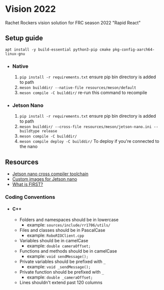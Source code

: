 # Vision 2022
Rachet Rockers vision solution for FRC season 2022 "Rapid React"

## Setup guide
`apt install -y build-essential python3-pip cmake pkg-config-aarch64-linux-gnu`
- ### Native 
    1. `pip install -r requirements.txt` ensure pip bin directory is added to path
    2. `meson builddir/ --native-file resources/meson/default`
    3. `meson compile -C builddir/` re-run this command to recompile
- ### Jetson Nano
    1. `pip install -r requirements.txt` ensure pip bin directory is added to path
    2. `meson builddir/ --cross-file resources/meson/jetson-nano.ini --buildtype release`
    3. `meson compile -C builddir/`
    4. `meson compile deploy -C builddir/` To deploy if you're connected to the nano

## Resources
- [Jetson nano cross compiler toolchain](https://developer.nvidia.com/embedded/dlc/l4t-gcc-7-3-1-toolchain-64-bit-32-1)
- [Custom images for Jetson nano](https://pythops.com/post/create-your-own-image-for-jetson-nano-board)
- [What is FIRST?](https://www.firstinspires.org/)

### Coding Conventions
- #### C++
    - Folders and namespaces should be in lowercase
        - example: `sources/include/rr1706/utils/`
    - Files and classes should be in PascalCase
        - example: `RoboRIOClient.cpp`
    - Variables should be in camelCase 
        - example: `double cameraOffset;`
    - Functions and methods should be in camelCase 
        - example: `void sendMessage();`
    - Private variables should be prefixed with `_`
        - example: `void _sendMessage();`
    - Private function should be prefixed with `_`
        - example: `double _cameraOffset;`
    - Lines shouldn't extend past 120 columns
